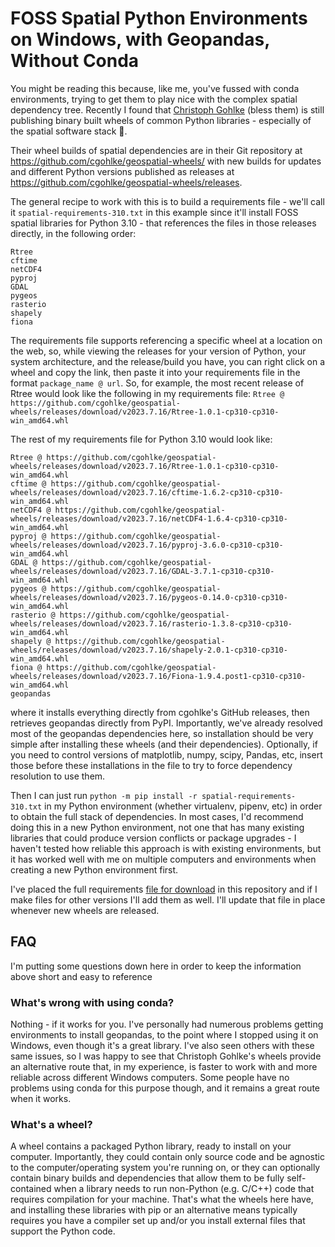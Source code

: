 # FOSS Spatial Python Environments on Windows, with Geopandas, Without Conda
You might be reading this because, like me, you've fussed with conda environments, trying to get them to play nice with the complex spatial dependency tree. Recently I found that [Christoph Gohlke](https://www.cgohlke.com/) (bless them) is still publishing binary built wheels of common Python libraries - especially of the spatial software stack 🤌.

Their wheel builds of spatial dependencies are in their Git repository at https://github.com/cgohlke/geospatial-wheels/ with new builds for updates and different Python versions published as releases at https://github.com/cgohlke/geospatial-wheels/releases.

The general recipe to work with this is to build a requirements file - we'll call it `spatial-requirements-310.txt` in this example since it'll install FOSS spatial libraries for Python 3.10 - that references the files in those releases directly, in the following order:

```
Rtree
cftime
netCDF4
pyproj
GDAL
pygeos
rasterio
shapely
fiona
```

The requirements file supports referencing a specific wheel at a location on the web, so, while viewing the releases for your version of Python, your system architecture, and the release/build you have, you can right click on a wheel and copy the link, then paste it
into your requirements file in the format `package_name @ url`. So, for example, the most recent release of Rtree would look like the following in my requirements file:
`Rtree @ https://github.com/cgohlke/geospatial-wheels/releases/download/v2023.7.16/Rtree-1.0.1-cp310-cp310-win_amd64.whl`

The rest of my requirements file for Python 3.10 would look like:
```
Rtree @ https://github.com/cgohlke/geospatial-wheels/releases/download/v2023.7.16/Rtree-1.0.1-cp310-cp310-win_amd64.whl
cftime @ https://github.com/cgohlke/geospatial-wheels/releases/download/v2023.7.16/cftime-1.6.2-cp310-cp310-win_amd64.whl
netCDF4 @ https://github.com/cgohlke/geospatial-wheels/releases/download/v2023.7.16/netCDF4-1.6.4-cp310-cp310-win_amd64.whl
pyproj @ https://github.com/cgohlke/geospatial-wheels/releases/download/v2023.7.16/pyproj-3.6.0-cp310-cp310-win_amd64.whl
GDAL @ https://github.com/cgohlke/geospatial-wheels/releases/download/v2023.7.16/GDAL-3.7.1-cp310-cp310-win_amd64.whl
pygeos @ https://github.com/cgohlke/geospatial-wheels/releases/download/v2023.7.16/pygeos-0.14.0-cp310-cp310-win_amd64.whl
rasterio @ https://github.com/cgohlke/geospatial-wheels/releases/download/v2023.7.16/rasterio-1.3.8-cp310-cp310-win_amd64.whl
shapely @ https://github.com/cgohlke/geospatial-wheels/releases/download/v2023.7.16/shapely-2.0.1-cp310-cp310-win_amd64.whl
fiona @ https://github.com/cgohlke/geospatial-wheels/releases/download/v2023.7.16/Fiona-1.9.4.post1-cp310-cp310-win_amd64.whl
geopandas
```

where it installs everything directly from cgohlke's GitHub releases, then retrieves geopandas directly from PyPI. Importantly, we've already resolved most of the geopandas dependencies here, so installation should be very simple
after installing these wheels (and their dependencies). Optionally, if you need to control versions of matplotlib, numpy, scipy, Pandas, etc, insert those before these installations in the file to try to force dependency resolution to use them.

Then I can just run `python -m pip install -r spatial-requirements-310.txt` in my Python environment (whether virtualenv, pipenv, etc) in order to obtain the full stack of dependencies. In most cases, I'd recommend doing this in a new Python environment, not one that has many existing libraries that could produce version conflicts or package upgrades - I haven't tested how reliable this approach is with existing environments, but it has worked well with me on multiple computers and environments when creating a new Python environment first.

I've placed the full requirements [file for download](python/requirements/3.10/spatial-requirements-310.txt) in this repository and if I make files for other versions I'll add them as well. I'll update that file in place whenever new wheels are released.


## FAQ
I'm putting some questions down here in order to keep the information above short and easy to reference


### What's wrong with using conda?
Nothing - if it works for you. I've personally had numerous problems getting environments to install geopandas, to the point where I stopped using it on Windows, even though it's a great library. I've also seen others with these same issues, so I was happy to see that Christoph Gohlke's wheels provide an alternative route that, in my experience, is faster to work with and more reliable across different Windows computers. Some people have no problems using conda for this purpose though, and it remains a great route when it works.

### What's a wheel?
A wheel contains a packaged Python library, ready to install on your computer. Importantly, they could contain only source code and be agnostic to the computer/operating system you're running on, or they can optionally contain binary builds and dependencies that allow them to be fully self-contained when a library needs to run non-Python (e.g. C/C++) code that requires compilation for your machine. That's what the wheels here have, and installing these libraries with pip or an alternative means typically requires you have a compiler set up and/or you install external files that support the Python code.

